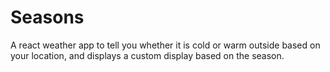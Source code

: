 # Seasons

A react weather app to tell you whether it is cold or warm outside based on your location, and displays a custom display based on the season.
